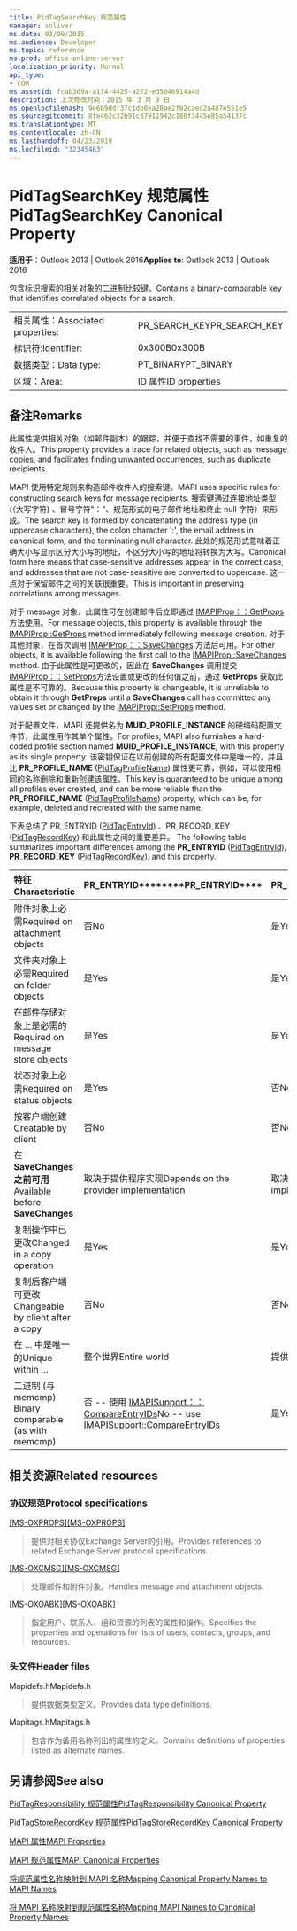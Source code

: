 ```yaml
---
title: PidTagSearchKey 规范属性
manager: soliver
ms.date: 03/09/2015
ms.audience: Developer
ms.topic: reference
ms.prod: office-online-server
localization_priority: Normal
api_type:
- COM
ms.assetid: fcab369a-a1f4-4425-a272-e35046914a4d
description: 上次修改时间：2015 年 3 月 9 日
ms.openlocfilehash: 9e6b9ddf37c1db8ea28ae2f82caed2a487e551e5
ms.sourcegitcommit: 8fe462c32b91c87911942c188f3445e85a54137c
ms.translationtype: MT
ms.contentlocale: zh-CN
ms.lasthandoff: 04/23/2019
ms.locfileid: "32345463"
---
```

# <a name="pidtagsearchkey-canonical-property"></a><span data-ttu-id="ac723-103">PidTagSearchKey 规范属性</span><span class="sxs-lookup"><span data-stu-id="ac723-103">PidTagSearchKey Canonical Property</span></span>

  
  
<span data-ttu-id="ac723-104">**适用于**：Outlook 2013 | Outlook 2016</span><span class="sxs-lookup"><span data-stu-id="ac723-104">**Applies to**: Outlook 2013 | Outlook 2016</span></span> 
  
<span data-ttu-id="ac723-105">包含标识搜索的相关对象的二进制比较键。</span><span class="sxs-lookup"><span data-stu-id="ac723-105">Contains a binary-comparable key that identifies correlated objects for a search.</span></span>
  
|||
|:-----|:-----|
|<span data-ttu-id="ac723-106">相关属性：</span><span class="sxs-lookup"><span data-stu-id="ac723-106">Associated properties:</span></span>  <br/> |<span data-ttu-id="ac723-107">PR_SEARCH_KEY</span><span class="sxs-lookup"><span data-stu-id="ac723-107">PR_SEARCH_KEY</span></span>  <br/> |
|<span data-ttu-id="ac723-108">标识符:</span><span class="sxs-lookup"><span data-stu-id="ac723-108">Identifier:</span></span>  <br/> |<span data-ttu-id="ac723-109">0x300B</span><span class="sxs-lookup"><span data-stu-id="ac723-109">0x300B</span></span>  <br/> |
|<span data-ttu-id="ac723-110">数据类型：</span><span class="sxs-lookup"><span data-stu-id="ac723-110">Data type:</span></span>  <br/> |<span data-ttu-id="ac723-111">PT_BINARY</span><span class="sxs-lookup"><span data-stu-id="ac723-111">PT_BINARY</span></span>  <br/> |
|<span data-ttu-id="ac723-112">区域：</span><span class="sxs-lookup"><span data-stu-id="ac723-112">Area:</span></span>  <br/> |<span data-ttu-id="ac723-113">ID 属性</span><span class="sxs-lookup"><span data-stu-id="ac723-113">ID properties</span></span>  <br/> |
   
## <a name="remarks"></a><span data-ttu-id="ac723-114">备注</span><span class="sxs-lookup"><span data-stu-id="ac723-114">Remarks</span></span>

<span data-ttu-id="ac723-115">此属性提供相关对象（如邮件副本）的跟踪，并便于查找不需要的事件，如重复的收件人。</span><span class="sxs-lookup"><span data-stu-id="ac723-115">This property provides a trace for related objects, such as message copies, and facilitates finding unwanted occurrences, such as duplicate recipients.</span></span>
  
<span data-ttu-id="ac723-116">MAPI 使用特定规则来构造邮件收件人的搜索键。</span><span class="sxs-lookup"><span data-stu-id="ac723-116">MAPI uses specific rules for constructing search keys for message recipients.</span></span> <span data-ttu-id="ac723-117">搜索键通过连接地址类型 (（大写字符) 、冒号字符"："、规范形式的电子邮件地址和终止 null 字符）来形成。</span><span class="sxs-lookup"><span data-stu-id="ac723-117">The search key is formed by concatenating the address type (in uppercase characters), the colon character ':', the email address in canonical form, and the terminating null character.</span></span> <span data-ttu-id="ac723-118">此处的规范形式意味着正确大小写显示区分大小写的地址，不区分大小写的地址将转换为大写。</span><span class="sxs-lookup"><span data-stu-id="ac723-118">Canonical form here means that case-sensitive addresses appear in the correct case, and addresses that are not case-sensitive are converted to uppercase.</span></span> <span data-ttu-id="ac723-119">这一点对于保留邮件之间的关联很重要。</span><span class="sxs-lookup"><span data-stu-id="ac723-119">This is important in preserving correlations among messages.</span></span>
  
<span data-ttu-id="ac723-120">对于 message 对象，此属性可在创建邮件后立即通过 [IMAPIProp：：GetProps](imapiprop-getprops.md) 方法使用。</span><span class="sxs-lookup"><span data-stu-id="ac723-120">For message objects, this property is available through the [IMAPIProp::GetProps](imapiprop-getprops.md) method immediately following message creation.</span></span> <span data-ttu-id="ac723-121">对于其他对象，在首次调用 [IMAPIProp：：SaveChanges](imapiprop-savechanges.md) 方法后可用。</span><span class="sxs-lookup"><span data-stu-id="ac723-121">For other objects, it is available following the first call to the [IMAPIProp::SaveChanges](imapiprop-savechanges.md) method.</span></span> <span data-ttu-id="ac723-122">由于此属性是可更改的，因此在 **SaveChanges** 调用提交 [IMAPIProp：：SetProps](imapiprop-setprops.md)方法设置或更改的任何值之前，通过 **GetProps** 获取此属性是不可靠的。</span><span class="sxs-lookup"><span data-stu-id="ac723-122">Because this property is changeable, it is unreliable to obtain it through **GetProps** until a **SaveChanges** call has committed any values set or changed by the [IMAPIProp::SetProps](imapiprop-setprops.md) method.</span></span> 
  
<span data-ttu-id="ac723-123">对于配置文件，MAPI 还提供名为 **MUID_PROFILE_INSTANCE** 的硬编码配置文件节，此属性用作其单个属性。</span><span class="sxs-lookup"><span data-stu-id="ac723-123">For profiles, MAPI also furnishes a hard-coded profile section named **MUID_PROFILE_INSTANCE**, with this property as its single property.</span></span> <span data-ttu-id="ac723-124">该密钥保证在以前创建的所有配置文件中是唯一的，并且比 **PR_PROFILE_NAME** ([PidTagProfileName](pidtagprofilename-canonical-property.md)) 属性更可靠，例如，可以使用相同的名称删除和重新创建该属性。</span><span class="sxs-lookup"><span data-stu-id="ac723-124">This key is guaranteed to be unique among all profiles ever created, and can be more reliable than the **PR_PROFILE_NAME** ([PidTagProfileName](pidtagprofilename-canonical-property.md)) property, which can be, for example, deleted and recreated with the same name.</span></span>
  
<span data-ttu-id="ac723-125">下表总结了 PR_ENTRYID ([PidTagEntryId](pidtagentryid-canonical-property.md)) 、PR_RECORD_KEY ([PidTagRecordKey](pidtagrecordkey-canonical-property.md)) 和此属性之间的重要差异。  </span><span class="sxs-lookup"><span data-stu-id="ac723-125">The following table summarizes important differences among the **PR_ENTRYID** ([PidTagEntryId](pidtagentryid-canonical-property.md)), **PR_RECORD_KEY** ([PidTagRecordKey](pidtagrecordkey-canonical-property.md)), and this property.</span></span>
  
|<span data-ttu-id="ac723-126">**特征**</span><span class="sxs-lookup"><span data-stu-id="ac723-126">**Characteristic**</span></span>|<span data-ttu-id="ac723-127">PR_ENTRYID\*\*\*\*</span><span class="sxs-lookup"><span data-stu-id="ac723-127">\*\*\*\*PR_ENTRYID\*\*\*\*</span></span>|<span data-ttu-id="ac723-128">PR_RECORD_KEY\*\*\*\*</span><span class="sxs-lookup"><span data-stu-id="ac723-128">\*\*\*\*PR_RECORD_KEY\*\*\*\*</span></span>|<span data-ttu-id="ac723-129">PR_SEARCH_KEY\*\*\*\*</span><span class="sxs-lookup"><span data-stu-id="ac723-129">\*\*\*\*PR_SEARCH_KEY\*\*\*\*</span></span>|
|:-----|:-----|:-----|:-----|
|<span data-ttu-id="ac723-130">附件对象上必需</span><span class="sxs-lookup"><span data-stu-id="ac723-130">Required on attachment objects</span></span>  <br/> |<span data-ttu-id="ac723-131">否</span><span class="sxs-lookup"><span data-stu-id="ac723-131">No</span></span>  <br/> |<span data-ttu-id="ac723-132">是</span><span class="sxs-lookup"><span data-stu-id="ac723-132">Yes</span></span>  <br/> |<span data-ttu-id="ac723-133">否</span><span class="sxs-lookup"><span data-stu-id="ac723-133">No</span></span>  <br/> |
|<span data-ttu-id="ac723-134">文件夹对象上必需</span><span class="sxs-lookup"><span data-stu-id="ac723-134">Required on folder objects</span></span>  <br/> |<span data-ttu-id="ac723-135">是</span><span class="sxs-lookup"><span data-stu-id="ac723-135">Yes</span></span>  <br/> |<span data-ttu-id="ac723-136">是</span><span class="sxs-lookup"><span data-stu-id="ac723-136">Yes</span></span>  <br/> |<span data-ttu-id="ac723-137">否</span><span class="sxs-lookup"><span data-stu-id="ac723-137">No</span></span>  <br/> |
|<span data-ttu-id="ac723-138">在邮件存储对象上是必需的</span><span class="sxs-lookup"><span data-stu-id="ac723-138">Required on message store objects</span></span>  <br/> |<span data-ttu-id="ac723-139">是</span><span class="sxs-lookup"><span data-stu-id="ac723-139">Yes</span></span>  <br/> |<span data-ttu-id="ac723-140">是</span><span class="sxs-lookup"><span data-stu-id="ac723-140">Yes</span></span>  <br/> |<span data-ttu-id="ac723-141">否</span><span class="sxs-lookup"><span data-stu-id="ac723-141">No</span></span>  <br/> |
|<span data-ttu-id="ac723-142">状态对象上必需</span><span class="sxs-lookup"><span data-stu-id="ac723-142">Required on status objects</span></span>  <br/> |<span data-ttu-id="ac723-143">是</span><span class="sxs-lookup"><span data-stu-id="ac723-143">Yes</span></span>  <br/> |<span data-ttu-id="ac723-144">否</span><span class="sxs-lookup"><span data-stu-id="ac723-144">No</span></span>  <br/> |<span data-ttu-id="ac723-145">否</span><span class="sxs-lookup"><span data-stu-id="ac723-145">No</span></span>  <br/> |
|<span data-ttu-id="ac723-146">按客户端创建</span><span class="sxs-lookup"><span data-stu-id="ac723-146">Creatable by client</span></span>  <br/> |<span data-ttu-id="ac723-147">否</span><span class="sxs-lookup"><span data-stu-id="ac723-147">No</span></span>  <br/> |<span data-ttu-id="ac723-148">否</span><span class="sxs-lookup"><span data-stu-id="ac723-148">No</span></span>  <br/> |<span data-ttu-id="ac723-149">是</span><span class="sxs-lookup"><span data-stu-id="ac723-149">Yes</span></span>  <br/> |
|<span data-ttu-id="ac723-150">在 **SaveChanges 之前可用**</span><span class="sxs-lookup"><span data-stu-id="ac723-150">Available before **SaveChanges**</span></span> <br/> |<span data-ttu-id="ac723-151">取决于提供程序实现</span><span class="sxs-lookup"><span data-stu-id="ac723-151">Depends on the provider implementation</span></span>  <br/> |<span data-ttu-id="ac723-152">取决于提供程序实现</span><span class="sxs-lookup"><span data-stu-id="ac723-152">Depends on the provider implementation</span></span>  <br/> |<span data-ttu-id="ac723-153">对于邮件，是。</span><span class="sxs-lookup"><span data-stu-id="ac723-153">For messages, Yes.</span></span> <span data-ttu-id="ac723-154">对于其他人，它依赖于提供程序实现。</span><span class="sxs-lookup"><span data-stu-id="ac723-154">For others, It depends on the provider implementation.</span></span>  <br/> |
|<span data-ttu-id="ac723-155">复制操作中已更改</span><span class="sxs-lookup"><span data-stu-id="ac723-155">Changed in a copy operation</span></span>  <br/> |<span data-ttu-id="ac723-156">是</span><span class="sxs-lookup"><span data-stu-id="ac723-156">Yes</span></span>  <br/> |<span data-ttu-id="ac723-157">是</span><span class="sxs-lookup"><span data-stu-id="ac723-157">Yes</span></span>  <br/> |<span data-ttu-id="ac723-158">否</span><span class="sxs-lookup"><span data-stu-id="ac723-158">No</span></span>  <br/> |
|<span data-ttu-id="ac723-159">复制后客户端可更改</span><span class="sxs-lookup"><span data-stu-id="ac723-159">Changeable by client after a copy</span></span>  <br/> |<span data-ttu-id="ac723-160">否</span><span class="sxs-lookup"><span data-stu-id="ac723-160">No</span></span>  <br/> |<span data-ttu-id="ac723-161">否</span><span class="sxs-lookup"><span data-stu-id="ac723-161">No</span></span>  <br/> |<span data-ttu-id="ac723-162">是</span><span class="sxs-lookup"><span data-stu-id="ac723-162">Yes</span></span>  <br/> |
|<span data-ttu-id="ac723-163">在 ... 中是唯一的</span><span class="sxs-lookup"><span data-stu-id="ac723-163">Unique within ...</span></span>  <br/> |<span data-ttu-id="ac723-164">整个世界</span><span class="sxs-lookup"><span data-stu-id="ac723-164">Entire world</span></span>  <br/> |<span data-ttu-id="ac723-165">提供程序实例</span><span class="sxs-lookup"><span data-stu-id="ac723-165">Provider instance</span></span>  <br/> |<span data-ttu-id="ac723-166">整个世界</span><span class="sxs-lookup"><span data-stu-id="ac723-166">Entire world</span></span>  <br/> |
|<span data-ttu-id="ac723-167">二进制 (与 memcmp) </span><span class="sxs-lookup"><span data-stu-id="ac723-167">Binary comparable (as with memcmp)</span></span>  <br/> |<span data-ttu-id="ac723-168">否 -- 使用 [IMAPISupport：：CompareEntryIDs](imapisupport-compareentryids.md)</span><span class="sxs-lookup"><span data-stu-id="ac723-168">No -- use [IMAPISupport::CompareEntryIDs](imapisupport-compareentryids.md)</span></span> <br/> |<span data-ttu-id="ac723-169">是</span><span class="sxs-lookup"><span data-stu-id="ac723-169">Yes</span></span>  <br/> |<span data-ttu-id="ac723-170">是</span><span class="sxs-lookup"><span data-stu-id="ac723-170">Yes</span></span>  <br/> |
   
## <a name="related-resources"></a><span data-ttu-id="ac723-171">相关资源</span><span class="sxs-lookup"><span data-stu-id="ac723-171">Related resources</span></span>

### <a name="protocol-specifications"></a><span data-ttu-id="ac723-172">协议规范</span><span class="sxs-lookup"><span data-stu-id="ac723-172">Protocol specifications</span></span>

<span data-ttu-id="ac723-173">[[MS-OXPROPS]](https://msdn.microsoft.com/library/f6ab1613-aefe-447d-a49c-18217230b148%28Office.15%29.aspx)</span><span class="sxs-lookup"><span data-stu-id="ac723-173">[[MS-OXPROPS]](https://msdn.microsoft.com/library/f6ab1613-aefe-447d-a49c-18217230b148%28Office.15%29.aspx)</span></span>
  
> <span data-ttu-id="ac723-174">提供对相关协议Exchange Server的引用。</span><span class="sxs-lookup"><span data-stu-id="ac723-174">Provides references to related Exchange Server protocol specifications.</span></span>
    
<span data-ttu-id="ac723-175">[[MS-OXCMSG]](https://msdn.microsoft.com/library/7fd7ec40-deec-4c06-9493-1bc06b349682%28Office.15%29.aspx)</span><span class="sxs-lookup"><span data-stu-id="ac723-175">[[MS-OXCMSG]](https://msdn.microsoft.com/library/7fd7ec40-deec-4c06-9493-1bc06b349682%28Office.15%29.aspx)</span></span>
  
> <span data-ttu-id="ac723-176">处理邮件和附件对象。</span><span class="sxs-lookup"><span data-stu-id="ac723-176">Handles message and attachment objects.</span></span>
    
<span data-ttu-id="ac723-177">[[MS-OXOABK]](https://msdn.microsoft.com/library/f4cf9b4c-9232-4506-9e71-2270de217614%28Office.15%29.aspx)</span><span class="sxs-lookup"><span data-stu-id="ac723-177">[[MS-OXOABK]](https://msdn.microsoft.com/library/f4cf9b4c-9232-4506-9e71-2270de217614%28Office.15%29.aspx)</span></span>
  
> <span data-ttu-id="ac723-178">指定用户、联系人、组和资源的列表的属性和操作。</span><span class="sxs-lookup"><span data-stu-id="ac723-178">Specifies the properties and operations for lists of users, contacts, groups, and resources.</span></span>
    
### <a name="header-files"></a><span data-ttu-id="ac723-179">头文件</span><span class="sxs-lookup"><span data-stu-id="ac723-179">Header files</span></span>

<span data-ttu-id="ac723-180">Mapidefs.h</span><span class="sxs-lookup"><span data-stu-id="ac723-180">Mapidefs.h</span></span>
  
> <span data-ttu-id="ac723-181">提供数据类型定义。</span><span class="sxs-lookup"><span data-stu-id="ac723-181">Provides data type definitions.</span></span>
    
<span data-ttu-id="ac723-182">Mapitags.h</span><span class="sxs-lookup"><span data-stu-id="ac723-182">Mapitags.h</span></span>
  
> <span data-ttu-id="ac723-183">包含作为备用名称列出的属性的定义。</span><span class="sxs-lookup"><span data-stu-id="ac723-183">Contains definitions of properties listed as alternate names.</span></span>
    
## <a name="see-also"></a><span data-ttu-id="ac723-184">另请参阅</span><span class="sxs-lookup"><span data-stu-id="ac723-184">See also</span></span>



[<span data-ttu-id="ac723-185">PidTagResponsibility 规范属性</span><span class="sxs-lookup"><span data-stu-id="ac723-185">PidTagResponsibility Canonical Property</span></span>](pidtagresponsibility-canonical-property.md)
  
[<span data-ttu-id="ac723-186">PidTagStoreRecordKey 规范属性</span><span class="sxs-lookup"><span data-stu-id="ac723-186">PidTagStoreRecordKey Canonical Property</span></span>](pidtagstorerecordkey-canonical-property.md)


[<span data-ttu-id="ac723-187">MAPI 属性</span><span class="sxs-lookup"><span data-stu-id="ac723-187">MAPI Properties</span></span>](mapi-properties.md)
  
[<span data-ttu-id="ac723-188">MAPI 规范属性</span><span class="sxs-lookup"><span data-stu-id="ac723-188">MAPI Canonical Properties</span></span>](mapi-canonical-properties.md)
  
[<span data-ttu-id="ac723-189">将规范属性名称映射到 MAPI 名称</span><span class="sxs-lookup"><span data-stu-id="ac723-189">Mapping Canonical Property Names to MAPI Names</span></span>](mapping-canonical-property-names-to-mapi-names.md)
  
[<span data-ttu-id="ac723-190">将 MAPI 名称映射到规范属性名称</span><span class="sxs-lookup"><span data-stu-id="ac723-190">Mapping MAPI Names to Canonical Property Names</span></span>](mapping-mapi-names-to-canonical-property-names.md)

